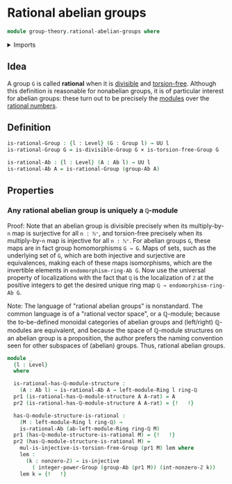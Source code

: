 # Rational abelian groups

```agda
module group-theory.rational-abelian-groups where
```

<details><summary>Imports</summary>

```agda
open import elementary-number-theory.nonzero-integers
open import elementary-number-theory.ring-of-rational-numbers

open import foundation.cartesian-product-types
open import foundation.dependent-pair-types
open import foundation.universe-levels

open import foundation-core.identity-types
open import foundation-core.injective-maps

open import group-theory.abelian-groups
open import group-theory.divisible-groups
open import group-theory.endomorphism-rings-abelian-groups
open import group-theory.groups
open import group-theory.integer-powers-of-elements-groups
open import group-theory.torsion-free-groups
open import group-theory.trivial-groups
open import group-theory.trivial-subgroups

open import linear-algebra.left-modules-rings

open import ring-theory.homomorphisms-rings
open import ring-theory.rings
```

</details>

## Idea

A group `G` is called **rational** when it is
[divisible](group-theory.divisible-groups.md) and
[torsion-free](group-theory.torsion-free-groups.md). Although this definition is
reasonable for nonabelian groups, it is of particular interest for abelian
groups: these turn out to be precisely the
[modules](linear-algebra.left-modules-rings.md) over the
[rational numbers](elementary-number-theory.ring-of-rational-numbers.md).

## Definition

```agda
is-rational-Group : {l : Level} (G : Group l) → UU l
is-rational-Group G = is-divisible-Group G × is-torsion-free-Group G

is-rational-Ab : {l : Level} (A : Ab l) → UU l
is-rational-Ab A = is-rational-Group (group-Ab A)
```

## Properties

### Any rational abelian group is uniquely a `ℚ`-module

Proof: Note that an abelian group is divisible precisely when its
multiply-by-`n` map is surjective for all `n : ℕ⁺`, and torsion-free precisely
when its multiply-by-`n` map is injective for all `n : ℕ⁺`. For abelian groups
`G`, these maps are in fact group homomorphisms `G → G`. Maps of sets, such as
the underlying set of `G`, which are both injective and surjective are
equivalences, making each of these maps isomorphisms, which are the invertible
elements in `endomorphism-ring-Ab G`. Now use the universal property of
localizations with the fact that `ℚ` is the localization of `ℤ` at the positive
integers to get the desired unique ring map `ℚ → endomorphism-ring-Ab G`.

Note: The language of "rational abelian groups" is nonstandard. The common
language is of a "rational vector space", or a ℚ-module; because the
to-be-defined monoidal categories of abelian groups and (left/right) ℚ-modules
are equivalent, and because the space of ℚ-module structures on an abelian group
is a proposition, the author prefers the naming convention seen for other
subspaces of (abelian) groups. Thus, rational abelian groups.

```agda
module _
  {l : Level}
  where

  is-rational-has-ℚ-module-structure :
    (A : Ab l) → is-rational-Ab A → left-module-Ring l ring-ℚ
  pr1 (is-rational-has-ℚ-module-structure A A-rat) = A
  pr2 (is-rational-has-ℚ-module-structure A A-rat) = {!   !}

  has-ℚ-module-structure-is-rational :
    (M : left-module-Ring l ring-ℚ) →
    is-rational-Ab (ab-left-module-Ring ring-ℚ M)
  pr1 (has-ℚ-module-structure-is-rational M) = {!   !}
  pr2 (has-ℚ-module-structure-is-rational M) =
    mul-is-injective-is-torsion-free-Group (pr1 M) lem where
    lem :
      (k : nonzero-ℤ) → is-injective
        ( integer-power-Group (group-Ab (pr1 M)) (int-nonzero-ℤ k))
    lem k = {!   !}
```
